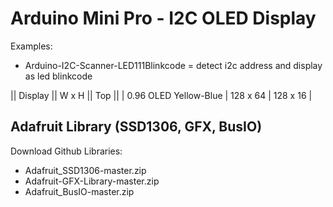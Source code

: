 # Arduino Mini Pro - I2C OLED Display

Examples:

* Arduino-I2C-Scanner-LED111Blinkcode = detect i2c address and display as led blinkcode

|| Display || W x H || Top ||
| 0.96 OLED Yellow-Blue | 128 x 64 | 128 x 16 |

## Adafruit Library (SSD1306, GFX, BusIO)

Download Github Libraries:

* Adafruit_SSD1306-master.zip
* Adafruit-GFX-Library-master.zip
* Adafruit_BusIO-master.zip
